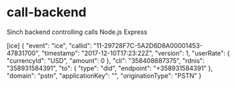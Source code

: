 # call-backend

Sinch backend controlling calls
Node.js Express


[ice]
{
  "event": "ice",
  "callid": "11-29728F7C-5A2D6D8A00001453-47831700",
  "timestamp": "2017-12-10T17:23:22Z",
  "version": 1,
  "userRate": {
    "currencyId": "USD",
    "amount": 0
  },
  "cli": "358408687375",
  "rdnis": "358931584391",
  "to": {
    "type": "did",
    "endpoint": "+358931584391"
  },
  "domain": "pstn",
  "applicationKey": "",
  "originationType": "PSTN"
}